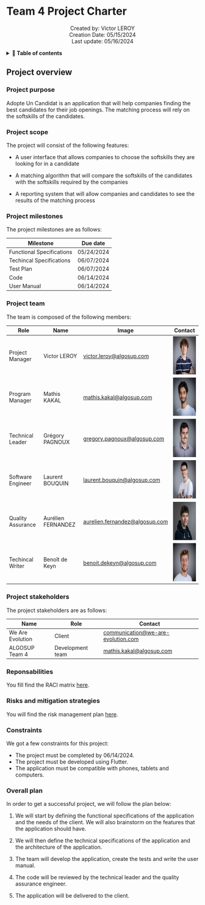 # Team 4 Project Charter

<p align="center">
Created by: Victor LEROY <br> Creation Date: 05/15/2024 <br> Last update: 05/16/2024
</p>

<details>

<summary> 
<b> 
📖 Table of contents 
</b> 
</summary>

- [Project overview](#project-overview)
  - [Project purpose](#project-purpose)
  - [Project scope](#project-scope)
  - [Project milestones](#project-milestones)
  - [Project team](#project-team)
  - [Project stakeholders](#project-stakeholders)
  - [Reponsabilities](#reponsabilities)
  - [Risks and mitigation strategies](#risks-and-mitigation-strategies)
  - [Constraints](#constraints)
  - [Overall plan](#overall-plan)
  
</details>

## Project overview

### Project purpose

Adopte Un Candidat is an application that will help companies finding the best candidates for their job openings. The matching process will rely on the softskills of the candidates.

### Project scope

The project will consist of the following features:

- A user interface that allows companies to choose the softskills they are looking for in a candidate

- A matching algorithm that will compare the softskills of the candidates with the softskills required by the companies

- A reporting system that will allow companies and candidates to see the results of the matching process

### Project milestones

The project milestones are as follows:

| Milestone | Due date |
| ------ | ---------------- |
| Functional Specifications | 05/24/2024 |
| Techincal Specifications | 06/07/2024 |
| Test Plan | 06/07/2024 |
| Code | 06/14/2024 |
| User Manual | 06/14/2024 |

### Project team

The team is composed of the following members:

| Role | Name | Image | Contact |
| ------ | ---------------- | ---------------- | ---------------- |
| Project Manager | Victor LEROY | victor.leroy@algosup.com | <img src="https://github.com/algosup/2023-2024-project-5-flutter-team-4/blob/Management/pictures/victor.png" width="100" height="100" /> |
| Program Manager | Mathis KAKAL | mathis.kakal@algosup.com | <img src="https://github.com/algosup/2023-2024-project-5-flutter-team-4/blob/Management/pictures/mathis.png" width="100" height="100" />
| Technical Leader | Grégory PAGNOUX | gregory.pagnoux@algosup.com | <img src="https://github.com/algosup/2023-2024-project-5-flutter-team-4/blob/Management/pictures/gregory.png" width="100" height="100" /> |
| Software Engineer | Laurent BOUQUIN | laurent.bouquin@algosup.com | <img src="https://github.com/algosup/2023-2024-project-5-flutter-team-4/blob/Management/pictures/laurent.png" width="100" height="100" /> |
| Quality Assurance | Aurélien FERNANDEZ | aurelien.fernandez@algosup.com | <img src="https://github.com/algosup/2023-2024-project-5-flutter-team-4/blob/Management/pictures/aurelien.png" width="100" height="100" /> |
| Techincal Writer | Benoît de Keyn | benoit.dekeyn@algosup.com | <img src="https://github.com/algosup/2023-2024-project-5-flutter-team-4/blob/Management/pictures/benoit.png" width="100" height="100" /> |

### Project stakeholders

The project stakeholders are as follows:


| Name | Role | Contact |
| ------ | ---------------- | ---------------- |
| We Are Evolution | Client |  communication@we-are-evolution.com |
| ALGOSUP Team 4 | Development team | mathis.kakal@algosup.com |

### Reponsabilities

You fill find the RACI matrix [here]().

### Risks and mitigation strategies

You will find the risk management plan [here]().

### Constraints

We got a few constraints for this project:

- The project must be completed by 06/14/2024.
- The project must be developed using Flutter.
- The application must be compatible with phones, tablets and computers.

### Overall plan

In order to get a successful project, we will follow the plan below:

1. We will start by defining the functional specifications of the application and the needs of the client. We will also brainstorm on the features that the application should have.

2. We will then define the technical specifications of the application and the architecture of the application.

3. The team will develop the application, create the tests and write the user manual.

4. The code will be reviewed by the technical leader and the quality assurance engineer.

5. The application will be delivered to the client.



